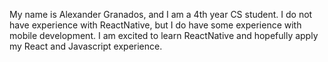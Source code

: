 My name is Alexander Granados, and I am a 4th year CS student. I do not have experience with ReactNative, but I do have some experience with mobile development. I am excited to learn ReactNative and hopefully apply my React and Javascript experience.
